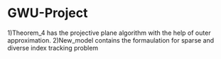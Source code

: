 # GWU-Project
1)Theorem_4 has the projective plane algorithm with the help of outer approximation.
2)New_model contains the formaulation for sparse and diverse index tracking problem
